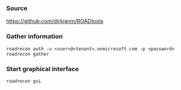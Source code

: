 ### Source
https://github.com/dirkjanm/ROADtools

### Gather information
```
roadrecon auth -u <user>@<tenant>.onmicrosoft.com -p <password>
roadrecon gather
```

### Start graphical interface
```
roadrecon gui
```

